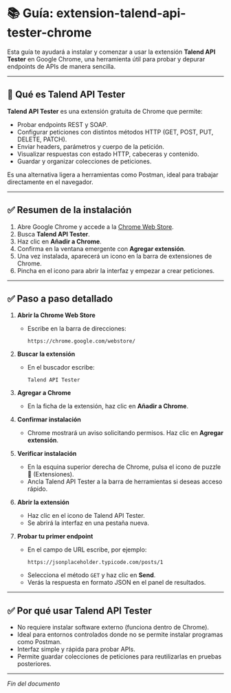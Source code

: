 # 📚 Guía: extension-talend-api-tester-chrome

Esta guía te ayudará a instalar y comenzar a usar la extensión **Talend API Tester** en Google Chrome, una herramienta útil para probar y depurar endpoints de APIs de manera sencilla.

---

## 🔎 Qué es Talend API Tester

**Talend API Tester** es una extensión gratuita de Chrome que permite:
- Probar endpoints REST y SOAP.
- Configurar peticiones con distintos métodos HTTP (GET, POST, PUT, DELETE, PATCH).
- Enviar headers, parámetros y cuerpo de la petición.
- Visualizar respuestas con estado HTTP, cabeceras y contenido.
- Guardar y organizar colecciones de peticiones.

Es una alternativa ligera a herramientas como Postman, ideal para trabajar directamente en el navegador.

---

## ✅ Resumen de la instalación

1. Abre Google Chrome y accede a la [Chrome Web Store](https://chrome.google.com/webstore/).  
2. Busca **Talend API Tester**.  
3. Haz clic en **Añadir a Chrome**.  
4. Confirma en la ventana emergente con **Agregar extensión**.  
5. Una vez instalada, aparecerá un icono en la barra de extensiones de Chrome.  
6. Pincha en el icono para abrir la interfaz y empezar a crear peticiones.

---

## ✅ Paso a paso detallado

1. **Abrir la Chrome Web Store**  
   - Escribe en la barra de direcciones:  
     ```
     https://chrome.google.com/webstore/
     ```

2. **Buscar la extensión**  
   - En el buscador escribe:  
     ```
     Talend API Tester
     ```

3. **Agregar a Chrome**  
   - En la ficha de la extensión, haz clic en **Añadir a Chrome**.

4. **Confirmar instalación**  
   - Chrome mostrará un aviso solicitando permisos. Haz clic en **Agregar extensión**.

5. **Verificar instalación**  
   - En la esquina superior derecha de Chrome, pulsa el icono de puzzle 🧩 (Extensiones).  
   - Ancla Talend API Tester a la barra de herramientas si deseas acceso rápido.

6. **Abrir la extensión**  
   - Haz clic en el icono de Talend API Tester.  
   - Se abrirá la interfaz en una pestaña nueva.

7. **Probar tu primer endpoint**  
   - En el campo de URL escribe, por ejemplo:  
     ```
     https://jsonplaceholder.typicode.com/posts/1
     ```
   - Selecciona el método `GET` y haz clic en **Send**.  
   - Verás la respuesta en formato JSON en el panel de resultados.

---

## ✅ Por qué usar Talend API Tester

- No requiere instalar software externo (funciona dentro de Chrome).  
- Ideal para entornos controlados donde no se permite instalar programas como Postman.  
- Interfaz simple y rápida para probar APIs.  
- Permite guardar colecciones de peticiones para reutilizarlas en pruebas posteriores.  

---

*Fin del documento*
